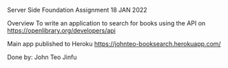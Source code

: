 Server Side Foundation Assignment
18 JAN 2022

Overview
To write an application to search for books using the API on
https://openlibrary.org/developers/api

Main app published to Heroku
https://johnteo-booksearch.herokuapp.com/

Done by: John Teo Jinfu